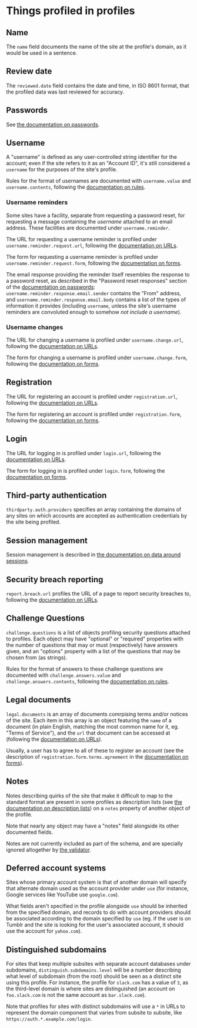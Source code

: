 # Things profiled in profiles

## Name

The `name` field documents the name of the site at the profile's domain, as it would be used in a sentence.

## Review date

The `reviewed.date` field contains the date and time, in ISO 8601 format, that the profiled data was last reviewed for accuracy.

## Passwords

See [the documentation on passwords](passwords.md).

## Username

A "username" is defined as any user-controlled string identifier for the account; even if the site refers to it as an "Account ID", it's still considered a `username` for the purposes of the site's profile.

Rules for the format of usernames are documented with `username.value` and `username.contents`, following the [documentation on rules](rules.md).

### Username reminders

Some sites have a facility, separate from requesting a password reset, for requesting a message containing the *username* attached to an email address. These facilities are documented under `username.reminder`.

The URL for requesting a username reminder is profiled under `username.reminder.request.url`, following the [documentation on URLs](urls.md).

The form for requesting a username reminder is profiled under `username.reminder.request.form`, following the [documentation on forms](forms.md).

The email response providing the reminder itself resembles the response to a password reset, as described in the "Password reset responses" section of the [documentation on passwords](passwords.md): `username.reminder.response.email.sender` contains the "From" address, and `username.reminder.response.email.body` contains a list of the types of information it provides (including `username`, unless the site's username reminders are convoluted enough to somehow *not include a username*).

### Username changes

The URL for changing a username is profiled under `username.change.url`, following the [documentation on URLs](urls.md).

The form for changing a username is profiled under `username.change.form`, following the [documentation on forms](forms.md).

## Registration

The URL for registering an account is profiled under `registration.url`, following the [documentation on URLs](urls.md).

The form for registering an account is profiled under `registration.form`, following the [documentation on forms](forms.md).

## Login

The URL for logging in is profiled under `login.url`, following the [documentation on URLs](urls.md).

The form for logging in is profiled under `login.form`, following the [documentation on forms](forms.md).

## Third-party authentication

`thirdparty.auth.providers` specifies an array containing the domains of any sites on which accounts are accepted as authentication credentials by the site being profiled.

## Session management

Session management is described in [the documentation on data around sessions](sessions.md).

## Security breach reporting

`report.breach.url` profiles the URL of a page to report security breaches to, following the [documentation on URLs](urls.md).

## Challenge Questions

`challenge.questions` is a list of objects profiling security questions attached to profiles. Each object may have "optional" or "required" properties with the number of questions that may or must (respectively) have answers given, and an "options" property with a list of the questions that may be chosen from (as strings).

Rules for the format of answers to these challenge questions are documented with `challenge.answers.value` and `challenge.answers.contents`, following the [documentation on rules](rules.md).

## Legal documents

`legal.documents` is an array of documents comrpising terms and/or notices of the site. Each item in this array is an object featuring the `name` of a document (in plain English, matching the most common name for it, eg. "Terms of Service"), and the `url` that document can be accessed at (following the [documentation on URLs](urls.md)).

Usually, a user has to agree to all of these to register an account (see the description of `registration.form.terms.agreement` in the [documentation on forms](forms.md)).

## Notes

Notes describing quirks of the site that make it difficult to map to the standard format are present in some profiles as description lists (see [the documentation on description lists](descriptions.md)) on a `notes` property of another object of the profile.

Note that nearly any object may have a "notes" field alongside its other documented fields.

Notes are not currently included as part of the schema, and are specially ignored altogether by [the validator](https://github.com/opws/opws-validate).

## Deferred account systems

Sites whose primary account system is that of another domain will specify that alternate domain used as the account provider under `use` (for instance, Google services like YouTube use `google.com`).

What fields aren't specified in the profile alongside `use` should be inherited from the specified domain, and records to do with account providers should be associated according to the domain specified by `use` (eg. if the user is on Tumblr and the site is looking for the user's associated account, it should use the account for `yahoo.com`).

## Distinguished subdomains

For sites that keep multiple subsites with separate account databases under subdomains, `distinguish.subdomains.level` will be a number describing what level of subdomain (from the root) should be seen as a distinct site using this profile. For instance, the profile for `slack.com` has a value of `3`, as the third-level domain is where sites are distinguished (an account on `foo.slack.com` is not the same account as `bar.slack.com`).

Note that profiles for sites with distinct subdomains will use a `*` in URLs to represent the domain component that varies from subsite to subsite, like `https://auth.*.example.com/login`.


